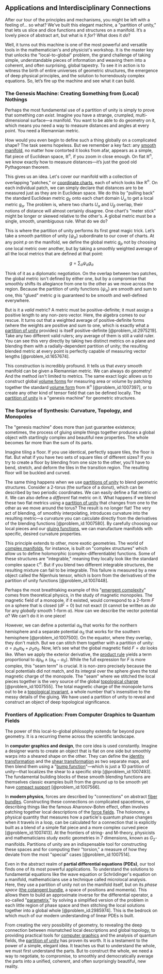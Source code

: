 ## Applications and Interdisciplinary Connections

After our tour of the principles and mechanisms, you might be left with a feeling of... so what? We’ve built this elegant machine, a "partition of unity," that lets us slice and dice functions and structures on a manifold. It’s a lovely piece of abstract art, but what is it *for*? What does it *do*?

Well, it turns out this machine is one of the most powerful and versatile tools in the mathematician's and physicist's workshop. It is the master key that unlocks the "local-to-global" problem, the grand challenge of taking simple, understandable pieces of information and weaving them into a coherent, and often surprising, global tapestry. To see it in action is to witness the birth of entire universes of geometric structures, the emergence of deep physical principles, and the solution to horrendously complex equations. So, let’s fire up the machine and see what it can build.

### The Genesis Machine: Creating Something from (Local) Nothings

Perhaps the most fundamental use of a partition of unity is simply to prove that something *can exist*. Imagine you have a strange, crumpled, multi-dimensional surface—a manifold. You want to be able to do geometry on it, which means you need a way to measure distances and angles at every point. You need a Riemannian metric.

How would you even begin to define such a thing globally on a complicated shape? The task seems hopeless. But we remember a key fact: any [smooth manifold](@article_id:156070), no matter how contorted it looks from afar, appears as a simple, flat piece of Euclidean space, $\mathbb{R}^n$, if you zoom in close enough. On flat $\mathbb{R}^n$, we know exactly how to measure distances—it’s just the good old Pythagorean theorem.

This gives us an idea. Let's cover our manifold with a collection of overlapping "patches," or [coordinate charts](@article_id:261844), each of which looks like $\mathbb{R}^n$. On each individual patch, we can simply declare that distances are to be measured just as they are in Euclidean space. We do this by "pulling back" the standard Euclidean metric $g_E$ onto each chart domain $U_\alpha$ to get a local metric $g_\alpha$. The problem is, where two charts $U_\alpha$ and $U_\beta$ overlap, their notions of distance will almost certainly disagree. One chart's "meter stick" might be longer or skewed relative to the other's. A global metric must be a single, smooth, unambiguous rule. What do we do?

This is where the partition of unity performs its first great magic trick. Let’s take a smooth partition of unity $\{\psi_\alpha\}$ subordinate to our cover of charts. At any point $p$ on the manifold, we define the global metric $g_p$ not by choosing one local metric over another, but by taking a smoothly weighted average of all the local metrics that are defined at that point:

$$g = \sum_{\alpha} \psi_{\alpha} g_{\alpha}$$

Think of it as a diplomatic negotiation. On the overlap between two patches, the global metric isn't defined by either one, but by a compromise that smoothly shifts its allegiance from one to the other as we move across the region. Because the partition of unity functions $\{\psi_\alpha\}$ are smooth and sum to one, this "glued" metric $g$ is guaranteed to be smooth and well-defined everywhere.

But is it a *valid* metric? A metric must be positive-definite; it must assign a positive length to any non-zero vector. Here, the algebra comes to our rescue. It turns out that a weighted average of positive-definite forms (where the weights are positive and sum to one, which is exactly what a [partition of unity](@article_id:141399) provides) is itself positive-definite [@problem_id:2975219]. Take any two different valid rulers; any average of them is still a valid ruler. You can see this very directly by taking two distinct metrics on a plane and blending them with a radially-dependent partition of unity; the resulting blended metric at every point is perfectly capable of measuring vector lengths [@problem_id:1657674].

This construction is incredibly profound. It tells us that *every* smooth manifold can be given a Riemannian metric. We can always do geometry! And the method isn't limited to metrics. The same exact logic allows us to construct global [volume forms](@article_id:202506) for measuring area or volume by patching together the standard [volume form](@article_id:161290) from $\mathbb{R}^n$ [@problem_id:1007397], or to create any other kind of tensor field that can be defined locally. The [partition of unity](@article_id:141399) is a "genesis machine" for geometric structures.

### The Surprise of Synthesis: Curvature, Topology, and Monopoles

The "genesis machine" does more than just guarantee existence; sometimes, the process of gluing simple things together produces a global object with startlingly complex and beautiful new properties. The whole becomes far more than the sum of its parts.

Imagine tiling a floor. If you use identical, perfectly square tiles, the floor is flat. But what if you have two sets of square tiles of different sizes? If you try to create a floor by blending from one size to the other, you'll have to bend, stretch, and deform the tiles in the transition region. The resulting floor will be buckled and curved.

The same thing happens when we use [partitions of unity](@article_id:152150) to blend geometric structures. Consider a 2-torus (the surface of a donut), which can be described by two periodic coordinates. We can easily define a flat metric on it. We can also define a *different* flat metric on it. What happens if we blend these two flat metrics using a [partition of unity](@article_id:141399) that changes from one to the other as we move around the torus? The result is no longer flat! The very act of blending, of smoothly interpolating, introduces curvature into the resulting metric—a curvature you can calculate directly from the derivatives of the blending functions [@problem_id:1007580]. By carefully choosing our local pieces and our [gluing functions](@article_id:270287), we can manufacture manifolds with specific, desired curvature properties.

This principle extends to other, more exotic geometries. The world of [complex manifolds](@article_id:158582), for instance, is built on "complex structures" which allow us to define holomorphic (complex-differentiable) functions. Some of these structures are "integrable," meaning they locally look like the standard complex space $\mathbb{C}^n$. But if you blend two different integrable structures, the resulting mixture can fail to be integrable. This failure is measured by a new object called the Nijenhuis tensor, which is born from the derivatives of the partition of unity functions [@problem_id:1007448].

Perhaps the most breathtaking example of this "[emergent complexity](@article_id:201423)" comes from theoretical physics, in the study of magnetic monopoles. The magnetic field of a monopole, if it existed, would correspond to a 2-form $F$ on a sphere that is closed ($dF = 0$) but not exact (it cannot be written as $d\alpha$ for any *globally* smooth 1-form $\alpha$). How can we describe the vector potential $\alpha$? We can't do it in one piece!

However, we can define a potential $\alpha_N$ that works for the northern hemisphere and a separate potential $\alpha_S$ that works for the southern hemisphere [@problem_id:1007500]. On the equator, where they overlap, they don't match. But we can stitch them together with a partition of unity: $\alpha = \rho_N \alpha_N + \rho_S \alpha_S$. Now, let’s see what the global magnetic field $F = d\alpha$ looks like. When we apply the exterior derivative, the [product rule](@article_id:143930) yields a term proportional to $d\rho_N \wedge (\alpha_N - \alpha_S)$. While the full expression for $F$ is more complex, this "seam term" is crucial. It is non-zero precisely because the local potentials did not match, and its integral over the sphere gives the total magnetic charge of the monopole. The "seam" where we stitched the local pieces together is the very source of the global [topological charge](@article_id:141828) [@problem_id:1007555]. The total magnetic charge of the monopole turns out to be a [topological invariant](@article_id:141534), a whole number that's insensitive to the messy details of the gluing. We have used a partition of unity to reveal and construct an object of deep topological significance.

### Frontiers of Application: From Computer Graphics to Quantum Fields

The power of this local-to-global philosophy extends far beyond pure geometry. It is a recurring theme across the scientific landscape.

In **computer graphics and design**, the core idea is used constantly. Imagine a designer wants to create an object that is flat on one side but smoothly warps into a sheared shape on the other. They can define the [identity transformation](@article_id:264177) and the [shear transformation](@article_id:150778) as two separate maps, and then blend them using a "[bump function](@article_id:155895)"—which is just a 1D partition of unity—that localizes the shear to a specific strip [@problem_id:1007493]. The fundamental building blocks of these smooth blending functions are themselves classic examples built from the ground up to be smooth yet have [compact support](@article_id:275720) [@problem_id:1007566].

In **modern physics**, forces are described by "connections" on abstract [fiber bundles](@article_id:154176). Constructing these connections on complicated spacetimes, or describing things like the famous Aharonov-Bohm effect, often involves patching together local descriptions of the [force fields](@article_id:172621). The holonomy, a physical quantity that measures how a particle's quantum phase changes when it travels in a loop, can be calculated for a connection that is explicitly built as a blend of a simple flat piece and a more complex curved piece [@problem_id:1007413]. At the frontiers of string- and M-theory, physicists and mathematicians study exotic geometries in 7 dimensions, known as $G_2$-manifolds. Partitions of unity are an indispensable tool for constructing these spaces and for computing their "torsion," a measure of how they deviate from the most "special" cases [@problem_id:1007514].

Even in the abstract realm of **partial differential equations (PDEs)**, our tool finds one of its most powerful applications. To understand the solutions to fundamental equations like the wave equation or Schrödinger's equation on a manifold, mathematicians use a technique called microlocal analysis. Here, they use a partition of unity not on the manifold itself, but on its *phase space* ([the cotangent bundle](@article_id:184644), a space of positions and momenta). This allows them to build an approximate inverse for the differential operator, a so-called "[parametrix](@article_id:204303)," by solving a simplified version of the problem in each little region of phase space and then stitching the local solutions together into a global whole [@problem_id:2985974]. This is the bedrock on which much of our modern understanding of linear PDEs is built.

From creating the very possibility of geometry, to revealing the deep connection between mismatched local descriptions and global topology, to providing practical tools for [computer graphics](@article_id:147583) and the analysis of quantum fields, the [partition of unity](@article_id:141399) has proven its worth. It is a testament to the power of a simple, elegant idea. It teaches us that to understand the whole, we must first understand the parts. But to construct the whole, we need a way to negotiate, to compromise, to smoothly and democratically average the parts into a unified, coherent, and often surprisingly beautiful, new reality.
